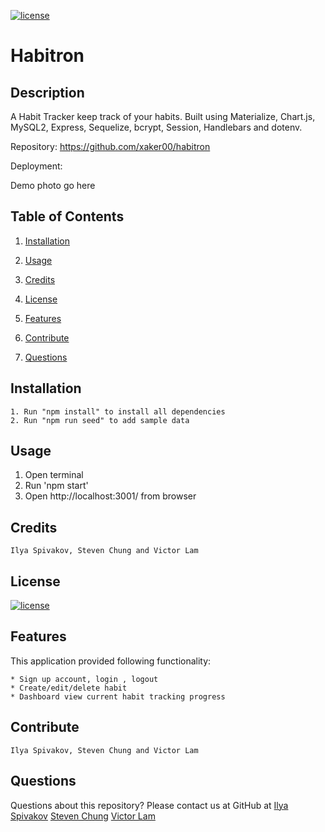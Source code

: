 [![license](https://img.shields.io/badge/license-MIT-blue)](https://shields.io)
# Habitron
## Description
 A Habit Tracker keep track of your habits. Built using Materialize, Chart.js, MySQL2, Express, Sequelize, bcrypt, Session, Handlebars and dotenv.

Repository: 
    https://github.com/xaker00/habitron

Deployment:
    
     
Demo
    photo go here

## Table of Contents
1. [Installation](#installation)

2. [Usage](#usage)

3. [Credits](#credits)

4. [License](#license)

5. [Features](#features)

6. [Contribute](#contribute)

7. [Questions](#questions)

## Installation
    1. Run "npm install" to install all dependencies
    2. Run "npm run seed" to add sample data

## Usage
   1. Open terminal
   2. Run 'npm start'
   3. Open http://localhost:3001/ from browser
   
   
## Credits
    Ilya Spivakov, Steven Chung and Victor Lam

## License
[![license](https://img.shields.io/badge/license-MIT-blue)](https://shields.io)

## Features
This application provided following functionality:

    * Sign up account, login , logout
    * Create/edit/delete habit
    * Dashboard view current habit tracking progress

## Contribute
    Ilya Spivakov, Steven Chung and Victor Lam

## Questions
Questions about this repository? Please contact us at GitHub at 
[Ilya Spivakov](https://github.com/xaker00)
[Steven Chung](https://github.com/skchung93)
[Victor Lam](https://github.com/mingmanhk)